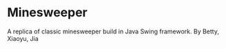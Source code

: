 # Minesweeper
A replica of classic minesweeper build in Java Swing framework. 
By Betty, Xiaoyu, Jia
